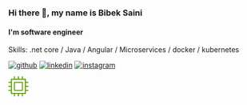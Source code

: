 ### Hi there 👋, my name is Bibek Saini
#### I'm software engineer

Skills: .net core / Java / Angular / Microservices / docker / kubernetes



[<img src='https://cdn.jsdelivr.net/npm/simple-icons@3.0.1/icons/github.svg' alt='github' height='40'>](https://github.com/itsbibeksaini)  [<img src='https://cdn.jsdelivr.net/npm/simple-icons@3.0.1/icons/linkedin.svg' alt='linkedin' height='40'>](https://www.linkedin.com/in/itsbibeksaini/)  [<img src='https://cdn.jsdelivr.net/npm/simple-icons@3.0.1/icons/instagram.svg' alt='instagram' height='40'>](https://www.instagram.com/itsbibeksaini/)  

<a href='https://docs.github.com/en/developers'><img src='https://raw.githubusercontent.com/acervenky/animated-github-badges/master/assets/devbadge.gif' width='40' height='40'></a> 

